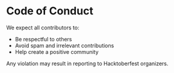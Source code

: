 # Code of Conduct

We expect all contributors to:
- Be respectful to others
- Avoid spam and irrelevant contributions
- Help create a positive community

Any violation may result in reporting to Hacktoberfest organizers.
